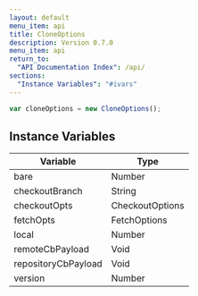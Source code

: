 ```yaml
---
layout: default
menu_item: api
title: CloneOptions
description: Version 0.7.0
menu_item: api
return_to:
  "API Documentation Index": /api/
sections:
  "Instance Variables": "#ivars"
---
```


```js
var cloneOptions = new CloneOptions();
```

## <a name="ivars"></a>Instance Variables

| Variable | Type |
| --- | --- |
| <a name="bare"></a>bare | Number |
| <a name="checkoutBranch"></a>checkoutBranch | String |
| <a name="checkoutOpts"></a>checkoutOpts | CheckoutOptions |
| <a name="fetchOpts"></a>fetchOpts | FetchOptions |
| <a name="local"></a>local | Number |
| <a name="remoteCbPayload"></a>remoteCbPayload | Void |
| <a name="repositoryCbPayload"></a>repositoryCbPayload | Void |
| <a name="version"></a>version | Number |


